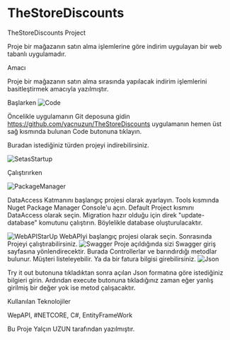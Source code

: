 # TheStoreDiscounts
TheStoreDiscounts Project

Proje bir mağazanın satın alma işlemlerine göre indirim uygulayan bir web tabanlı uygulamadır.

Amacı

Proje bir mağazanın satın alma sırasında yapılacak indirim işlemlerini basitleştirmek amacıyla yazılmıştır.

Başlarken
![Code](https://user-images.githubusercontent.com/96738030/170282690-c5ceeb0f-cf56-4986-be4a-676780f82c9c.png)


Öncelikle uygulamanın Git deposuna gidin  https://github.com/yacnuzun/TheStoreDiscounts uygulamanın hemen üst sağ kısmında bulunan Code butonuna tıklayın.

Buradan istediğiniz türden projeyi indirebilirsiniz.

![SetasStartup](https://user-images.githubusercontent.com/96738030/170284446-8c49bed1-cc12-4f2b-9f08-830fd2fae118.png)

Çalıştırırken

![PackageManager](https://user-images.githubusercontent.com/96738030/170285217-aaa3ecad-be1e-4dcd-95c0-1361459d141e.png)

DataAccess Katmanını başlangıç projesi olarak ayarlayın. 
Tools kısmında Nuget Package Manager Console'u açın. Default Project kısmını DataAccess olarak seçin. Migration hazır olduğu için direk "update-database" komutunu çalıştırın. Böylelikle database oluşturulacaktır. 

![WebAPIStarUp](https://user-images.githubusercontent.com/96738030/170287211-11711161-ffbd-4888-b3a5-95646a0493cf.png)
WebAPIyi başlangıç projesi olarak seçin. Sonrasında Projeyi çalıştırabilirsiniz. 
![Swagger](https://user-images.githubusercontent.com/96738030/170287996-ee222ccc-ad60-42d6-9f54-5646557dc52c.png)
Proje açıldığında sizi Swagger giriş sayfasına yönlendirecektir. Burada Controllerlar ve barındırdığı metodlar bulunur. Müşteri listeleyebilir. Ya da bir fatura bilgisi 
girebilirsiniz. 
![Json](https://user-images.githubusercontent.com/96738030/170296791-5fb4ba09-3f31-43ca-970f-52fedab11b99.png)

Try it out butonuna tıkladıktan sonra açılan Json formatına göre istediğiniz bilgieri girin. Ardından execute butonuna tıkladığınız zaman eğer yanlış
girilmiş bir değer yok ise metod çalışacaktır.

Kullanılan Teknolojiler

WepAPI, #NETCORE, C#, EntityFrameWork 

Bu Proje Yalçın UZUN tarafından yazılmıştır.
